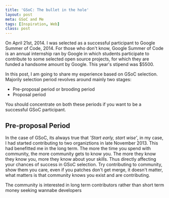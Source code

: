 ```yaml
---
title: 'GSoC: The bullet in the hole'
layout: post
meta: GSoC and Me
tags: [Inspiration, Web] 
class: post
---
```

On April 21st, 2014. I was selected as a successful participant to Google Summer of Code, 2014. For those who don't know, Google Summer of Code is an annual internship ran by Google in which students participate to contribute to some selected open source projects, for which they are funded a handsome amount by Google. This year's stipend was $5500.

In this post, I am going to share my experience based on GSoC selection.<br/>
Majorily selection period revolves around mainly two stages:

- Pre-proposal period or brooding period
- Proposal period

You should concentrate on both these periods if you want to be a successful GSoC participant.

## Pre-proposal Period

In the case of GSoC, its always true that *'Start early, start wise'*, in my case, I had started contributing to two organiztions in late November 2013. This had benefitted me in the long term. The more the time you spend with community, the more community gets to know you. The more they know they know you, more they know about your skills. Thus directly affecting your chances of success in GSoC selection. Try contributing to community, show them you care, even if you patches don't get merge, it doesn't matter, what matters is that community knows you exist and are contributing.

The community is interested in long term contributors rather than short term money seeking wannabe developers 
